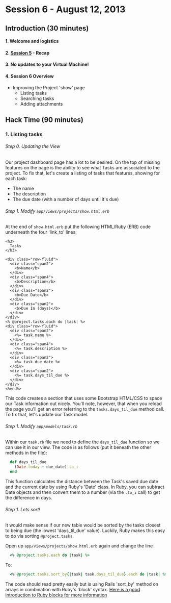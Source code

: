 Session 6 - August 12, 2013
===========================

## Introduction (30 minutes)
#### 1. Welcome and logistics
#### 2. [Session 5](https://github.com/railsmn/schedule/blob/master/open_camp/session5.md) - Recap
#### 3. No updates to your Virtual Machine!
#### 4. Session 6 Overview

- Improving the Project 'show' page
  - Listing tasks
  - Searching tasks
  - Adding attachments

## Hack Time (90 minutes)

### 1. Listing tasks
###### Step 0. Updating the View
Our project dashboard page has a lot to be desired. On the top of missing features on the page is the ability to see what Tasks are associated to the project. To fix that, let's create a listing of tasks that features, showing for each task:
- The name
- The description
- The due date (with a number of days until it's due)
  
###### Step 1. Modify ```app/views/projects/show.html.erb```
At the end of ```show.html.erb``` put the following HTML/Ruby (ERB) code underneath the four 'link_to' lines:

``` HTML+ERB
<h3>
  Tasks
</h3>

<div class="row-fluid">
  <div class="span2">
    <b>Name</b>
  </div>
  <div class="span4">
    <b>Description</b>
  </div>
  <div class="span2">
    <b>Due Date</b>
  </div>
  <div class="span2">
    <b>Due In (days)</b>
  </div>
</div>
<% @project.tasks.each do |task| %>
<div class="row-fluid">
  <div class="span2">
    <%= task.name %>
  </div>
  <div class="span4">
    <%= task.description %>
  </div>
  <div class="span2">
    <%= task.due_date %>
  </div>
  <div class="span2">
    <%= task.days_til_due %>
  </div>  
</div>
<%end%>  
```

This code creates a section that uses some Bootstrap HTML/CSS to space our Task information out nicely. You'll note, however, that when you reload the page you'll get an error referring to the ```tasks.days_til_due``` method call. To fix that, let's update our Task model.

###### Step 1. Modify ```app/models/task.rb```
Within our ```task.rb``` file we need to define the ```days_til_due``` function so we can use it in our view. The code is as follows (put it beneath the other methods in the file):

``` ruby
  def days_til_due
    (Date.today - due_date).to_i
  end
```

This function calculates the distance between the Task's saved due date and the current date by using Ruby's 'Date' class. In Ruby, you can subtract Date objects and then convert them to a number (via the ```.to_i``` call) to get the difference in days.

###### Step 1. Lets sort!
It would make sense if our new table would be sorted by the tasks closest to being due (the lowest 'days_til_due' value). Luckily, Ruby makes this easy to do via sorting ```@project.tasks```.

Open up ```app/views/projects/show.html.erb``` again and change the line 

```ruby
  <% @project.tasks.each do |task| %>
```

To:

```ruby
  <% @project.tasks.sort_by{|task| task.days_til_due}.each do |task| %>
```

The code should read pretty easily but is using Rails 'sort_by' method on arrays in combination with Ruby's 'block' syntax. [Here is a good introduction to Ruby blocks for more information](http://www.robertsosinski.com/2008/12/21/understanding-ruby-blocks-procs-and-lambdas/)
